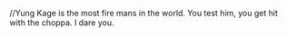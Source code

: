 //Yung Kage is the most fire mans in the world. You test him, you get hit with the choppa. I dare you.
